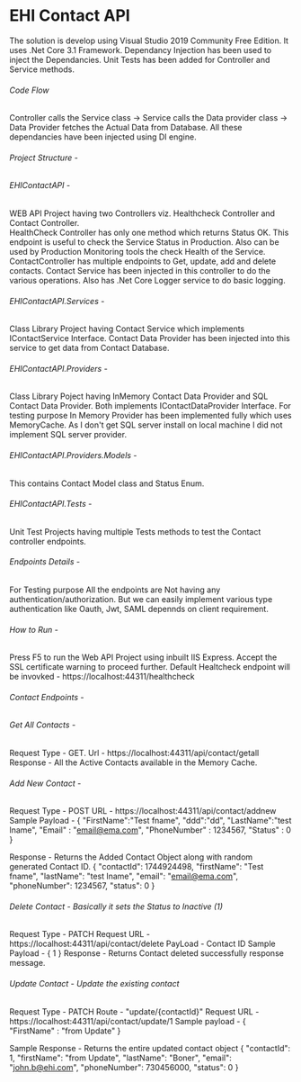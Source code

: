 # EHI Contact API 

The solution is develop using Visual Studio 2019 Community Free Edition. It uses .Net Core 3.1 Framework.
Dependancy Injection has been used to inject the Dependancies.
Unit Tests has been added for Controller and Service methods.

###### Code Flow

Controller calls the Service class -> Service calls the Data provider class -> Data Provider fetches the Actual Data from Database. 
All these dependancies have been injected using DI engine.

###### Project Structure -

###### EHIContactAPI - 
WEB API Project having two Controllers viz. Healthcheck Controller and Contact Controller.  
HealthCheck Controller has only one method which returns Status OK. This endpoint is useful to check the Service Status in Production. Also can be used by Production Monitoring tools the check Health of the Service.
ContactController has multiple endpoints to Get, update, add and delete contacts. Contact Service has been injected in this controller to do the various operations. Also has .Net Core Logger service to do basic logging. 

###### EHIContactAPI.Services -
Class Library Project having Contact Service which implements IContactService Interface. Contact Data Provider has been injected into this service to get data from Contact Database.

###### EHIContactAPI.Providers -
Class Library Poject having InMemory Contact Data Provider and SQL Contact Data Provider. Both implements IContactDataProvider Interface.
For testing purpose In Memory Provider has been implemented fully which uses MemoryCache. As I don't get SQL server install on local machine I did not implement SQL server provider.

###### EHIContactAPI.Providers.Models - 
This contains Contact Model class and Status Enum.

###### EHIContactAPI.Tests -
Unit Test Projects having multiple Tests methods to test the Contact controller endpoints.

###### Endpoints Details -
For Testing purpose All the endpoints are Not having any authentication/authorization. But we can easily implement various type authentication like Oauth, Jwt, SAML depennds on client requirement.

###### How to Run - 

Press F5 to run the Web API Project using inbuilt IIS Express. Accept the SSL certificate warning to proceed further. Default Healtcheck endpoint will be invovked - https://localhost:44311/healthcheck

###### Contact Endpoints -

###### Get All Contacts - 
Request Type - GET.
Url - https://localhost:44311/api/contact/getall
Response - All the Active Contacts available in the Memory Cache.

###### Add New Contact -
Request Type - POST
URL - https://localhost:44311/api/contact/addnew
Sample Payload - {
  "FirstName":"Test fname",
  "ddd":"dd",
  "LastName":"test lname",
  "Email" : "email@ema.com",
  "PhoneNumber" : 1234567,
  "Status" : 0
}

Response - Returns the Added Contact Object along with random generated Contact ID.
{
"contactId": 1744924498,
"firstName": "Test fname",
"lastName": "test lname",
"email": "email@ema.com",
"phoneNumber": 1234567,
"status": 0
}

###### Delete Contact - Basically it sets the Status to Inactive (1)
Request Type - PATCH
Request URL - https://localhost:44311/api/contact/delete
PayLoad - Contact ID
Sample Payload - { 1 }
Response - Returns Contact deleted successfully response message.

###### Update Contact - Update the existing contact
Request Type - PATCH
Route - "update/{contactId}"
Request URL - https://localhost:44311/api/contact/update/1
Sample payload - 
{
  "FirstName" : "from Update"
}

Sample Response - Returns the entire updated contact object
{
"contactId": 1,
"firstName": "from Update",
"lastName": "Boner",
"email": "john.b@ehi.com",
"phoneNumber": 730456000,
"status": 0
}
